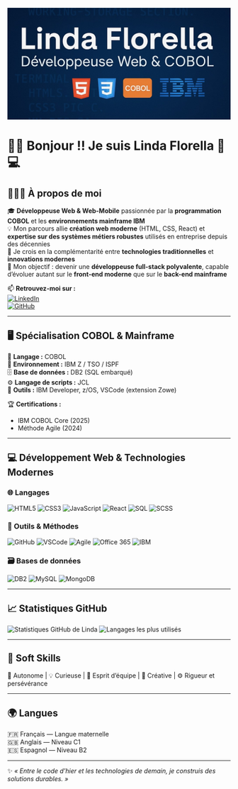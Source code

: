 ![Bannière](https://raw.githubusercontent.com/linda2812-beep/linda2812-beep/main/deuxieme.jpeg)


# 👋🏾 Bonjour !! Je suis Linda Florella 🚀💻

## 👩🏽‍💻 À propos de moi

🎓 **Développeuse Web & Web-Mobile** passionnée par la **programmation COBOL** et les **environnements mainframe IBM**  
💡 Mon parcours allie **création web moderne** (HTML, CSS, React) et **expertise sur des systèmes métiers robustes** utilisés en entreprise depuis des décennies  
🚀 Je crois en la complémentarité entre **technologies traditionnelles** et **innovations modernes**  
🎯 Mon objectif : devenir une **développeuse full-stack polyvalente**, capable d’évoluer autant sur le **front-end moderne** que sur le **back-end mainframe**

📫 **Retrouvez-moi sur :**  
[![LinkedIn](https://img.shields.io/badge/LinkedIn-0077B5?logo=linkedin&logoColor=white)](https://www.linkedin.com/in/linda-florella-d2812)  
[![GitHub](https://img.shields.io/badge/GitHub-181717?logo=github&logoColor=white)](https://github.com/linda2812-beep)

---

## 🖥️ Spécialisation COBOL & Mainframe

🧩 **Langage :** COBOL  
🧠 **Environnement :** IBM Z / TSO / ISPF  
🗄️ **Base de données :** DB2 (SQL embarqué)  
⚙️ **Langage de scripts :** JCL  
🧪 **Outils :** IBM Developer, z/OS, VSCode (extension Zowe)  

🏆 **Certifications :**  
- IBM COBOL Core (2025)  
- Méthode Agile (2024)  

---

## 💻 Développement Web & Technologies Modernes

### 🌐 Langages
![HTML5](https://img.shields.io/badge/HTML5-E34F26?logo=html5&logoColor=white)
![CSS3](https://img.shields.io/badge/CSS3-1572B6?logo=css3&logoColor=white)
![JavaScript](https://img.shields.io/badge/JavaScript-F7DF1E?logo=javascript&logoColor=black)
![React](https://img.shields.io/badge/React-61DAFB?logo=react&logoColor=black)
![SQL](https://img.shields.io/badge/SQL-003B57?logo=sqlite&logoColor=white)
![SCSS](https://img.shields.io/badge/SCSS-CC6699?logo=sass&logoColor=white)

### 🧰 Outils & Méthodes
![GitHub](https://img.shields.io/badge/GitHub-181717?logo=github&logoColor=white)
![VSCode](https://img.shields.io/badge/VSCode-007ACC?logo=visualstudiocode&logoColor=white)
![Agile](https://img.shields.io/badge/Agile-2496ED?logo=scrumalliance&logoColor=white)
![Office 365](https://img.shields.io/badge/Office%20365-D83B01?logo=microsoft-office&logoColor=white)
![IBM](https://img.shields.io/badge/IBM%20Mainframe-054ADA?logo=ibm&logoColor=white)

### 🗃️ Bases de données
![DB2](https://img.shields.io/badge/DB2-0D597F?logo=ibm&logoColor=white)
![MySQL](https://img.shields.io/badge/MySQL-4479A1?logo=mysql&logoColor=white)
![MongoDB](https://img.shields.io/badge/MongoDB-47A248?logo=mongodb&logoColor=white)

---

## 📈 Statistiques GitHub

![Statistiques GitHub de Linda](https://github-readme-stats.vercel.app/api?username=linda2812-beep&show_icons=true&theme=github_dark)
![Langages les plus utilisés](https://github-readme-stats.vercel.app/api/top-langs/?username=linda2812-beep&layout=compact&theme=github_dark)

---

## 💬 Soft Skills

💫 Autonome | 💡 Curieuse | 🤝 Esprit d’équipe | 🎨 Créative | ⚙️ Rigueur et persévérance  

---

## 🌍 Langues

🇫🇷 Français — Langue maternelle  
🇬🇧 Anglais — Niveau C1  
🇪🇸 Espagnol — Niveau B2  

---

✨ *« Entre le code d’hier et les technologies de demain, je construis des solutions durables. »*

<!--
**linda2812-beep/linda2812-beep** is a ✨ _special_ ✨ repository because its `README.md` (this file) appears on your GitHub profile.

Here are some ideas to get you started:

- 🔭 I’m currently working on ...
- 🌱 I’m currently learning ...
- 👯 I’m looking to collaborate on ...
- 🤔 I’m looking for help with ...
- 💬 Ask me about ...
- 📫 How to reach me: ...
- 😄 Pronouns: ...
- ⚡ Fun fact: ...
-->
